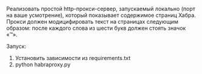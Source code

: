 Реализовать простой http-прокси-сервер, запускаемый локально (порт на ваше усмотрение), который показывает содержимое страниц Хабра. Прокси должен модицифировать текст на страницах следующим образом: после каждого слова из шести букв должен стоять значок «™».

Запуск:

1) Установить зависимости из requirements.txt
2) python habraproxy.py
